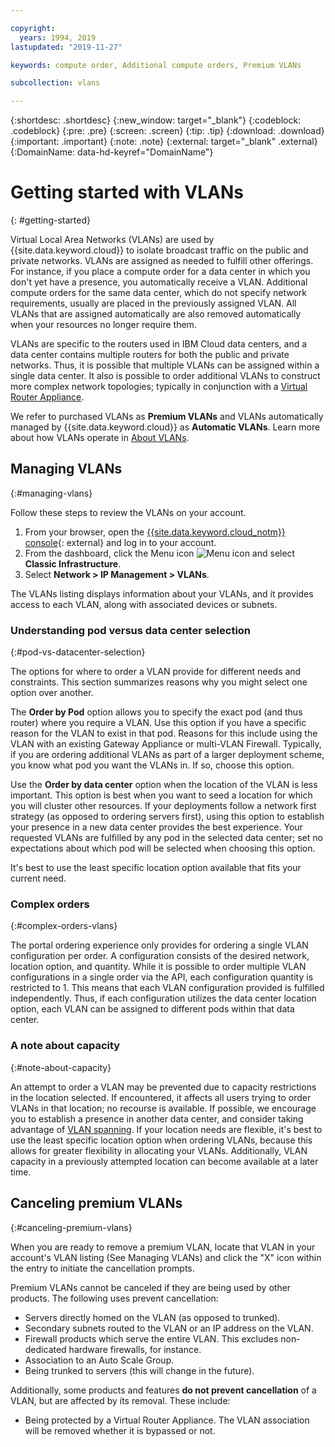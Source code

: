 ```yaml
---

copyright:
  years: 1994, 2019
lastupdated: "2019-11-27"

keywords: compute order, Additional compute orders, Premium VLANs

subcollection: vlans

---
```


{:shortdesc: .shortdesc}
{:new_window: target="_blank"}
{:codeblock: .codeblock}
{:pre: .pre}
{:screen: .screen}
{:tip: .tip}
{:download: .download}
{:important: .important}
{:note: .note}
{:external: target="_blank" .external}
{:DomainName: data-hd-keyref="DomainName"}

# Getting started with VLANs
{: #getting-started}

Virtual Local Area Networks (VLANs) are used by {{site.data.keyword.cloud}} to isolate broadcast traffic on the public and private networks. VLANs are assigned as needed to fulfill other offerings. For instance, if you place a compute order for a data center in which you don't yet have a presence, you automatically receive a VLAN. Additional compute orders for the same data center, which do not specify network requirements, usually are placed in the previously assigned VLAN. All VLANs that are assigned automatically are also removed automatically when your resources no longer require them.

VLANs are specific to the routers used in IBM Cloud data centers, and a data center contains multiple routers for both the public and private networks. Thus, it is possible that multiple VLANs can be assigned within a single data center. It also is possible to order additional VLANs to construct more complex network topologies; typically in conjunction with a [Virtual Router Appliance](/docs/virtual-router-appliance?topic=virtual-router-appliance-getting-started).

We refer to purchased VLANs as **Premium VLANs** and VLANs automatically managed by {{site.data.keyword.cloud}} as **Automatic VLANs**. Learn more about how VLANs operate in [About VLANs](/docs/vlans?topic=vlans-about-vlans).


## Managing VLANs
{:#managing-vlans}

Follow these steps to review the VLANs on your account.

  1. From your browser, open the [{{site.data.keyword.cloud_notm}} console](https://{DomainName}/){: external} and log in to your account.
  1. From the dashboard, click the Menu icon ![Menu icon](../../icons/icon_hamburger.svg) and select **Classic Infrastructure**.
  1. Select **Network > IP Management > VLANs**.

The VLANs listing displays information about your VLANs, and it provides access to each VLAN, along with associated devices or subnets.

### Understanding pod versus data center selection
{:#pod-vs-datacenter-selection}

The options for where to order a VLAN provide for different needs and constraints. This section summarizes reasons why you might select one option over another.

The **Order by Pod** option allows you to specify the exact pod (and thus router) where you require a VLAN. Use this option if you have a specific reason for the VLAN to exist in that pod. Reasons for this include using the VLAN with an existing Gateway Appliance or multi-VLAN Firewall. Typically, if you are ordering additional VLANs as part of a larger deployment scheme, you know what pod you want the VLANs in. If so, choose this option.

Use the **Order by data center** option when the location of the VLAN is less important. This option is best when you want to seed a location for which you will cluster other resources. If your deployments follow a network first strategy (as opposed to ordering servers first), using this option to establish your presence in a new data center provides the best experience. Your requested VLANs are fulfilled by any pod in the selected data center; set no expectations about which pod will be selected when choosing this option.

It's best to use the least specific location option available that fits your current need.

### Complex orders
{:#complex-orders-vlans}

The portal ordering experience only provides for ordering a single VLAN configuration per order. A configuration consists of the desired network, location option, and quantity. While it is possible to order multiple VLAN configurations in a single order via the API, each configuration quantity is restricted to 1. This means that each VLAN configuration provided is fulfilled independently. Thus, if each configuration utilizes the data center location option, each VLAN can be assigned to different pods within that data center.

### A note about capacity
{:#note-about-capacity}

An attempt to order a VLAN may be prevented due to capacity restrictions in the location selected. If encountered, it affects all users trying to order VLANs in that location; no recourse is available. If possible, we encourage you to establish a presence in another data center, and consider taking advantage of [VLAN spanning](/docs/vlans?topic=vlans-vlan-spanning). If your location needs are flexible, it's best to use the least specific location option when ordering VLANs, because this allows for greater flexibility in allocating your VLANs. Additionally, VLAN capacity in a previously attempted location can become available at a later time.


## Canceling premium VLANs
{:#canceling-premium-vlans}

When you are ready to remove a premium VLAN, locate that VLAN in your account's VLAN listing (See Managing VLANs) and click the "X" icon within the entry to initiate the cancellation prompts.

Premium VLANs cannot be canceled if they are being used by other products. The following uses prevent cancellation:

  * Servers directly homed on the VLAN (as opposed to trunked).
  * Secondary subnets routed to the VLAN or an IP address on the VLAN.
  * Firewall products which serve the entire VLAN. This excludes non-dedicated hardware firewalls, for instance.
  * Association to an Auto Scale Group.
  * Being trunked to servers (this will change in the future).

Additionally, some products and features **do not prevent cancellation** of a VLAN, but are affected by its removal. These include:

  * Being protected by a Virtual Router Appliance. The VLAN association will be removed whether it is bypassed or not.
